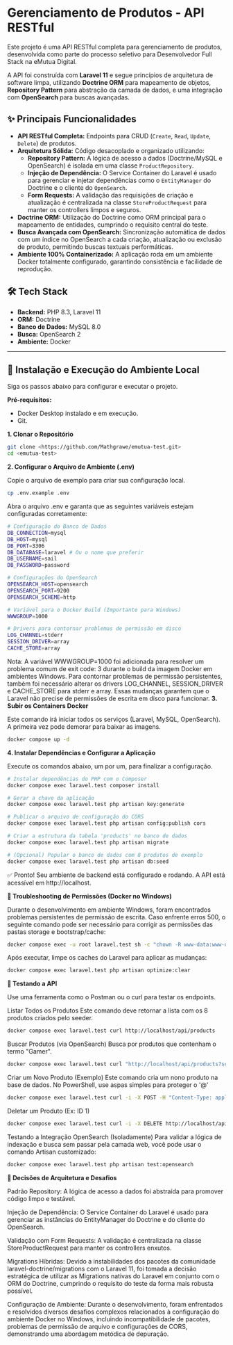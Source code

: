 # Gerenciamento de Produtos - API RESTful

Este projeto é uma API RESTful completa para gerenciamento de produtos, desenvolvida como parte do processo seletivo para Desenvolvedor Full Stack na eMutua Digital.

A API foi construída com **Laravel 11** e segue princípios de arquitetura de software limpa, utilizando **Doctrine ORM** para mapeamento de objetos, **Repository Pattern** para abstração da camada de dados, e uma integração com **OpenSearch** para buscas avançadas.

## ✨ Principais Funcionalidades

* **API RESTful Completa:** Endpoints para CRUD (`Create`, `Read`, `Update`, `Delete`) de produtos.
* **Arquitetura Sólida:** Código desacoplado e organizado utilizando:
    * **Repository Pattern:** A lógica de acesso a dados (Doctrine/MySQL e OpenSearch) é isolada em uma classe `ProductRepository`.
    * **Injeção de Dependência:** O Service Container do Laravel é usado para gerenciar e injetar dependências como o `EntityManager` do Doctrine e o cliente do `OpenSearch`.
    * **Form Requests:** A validação das requisições de criação e atualização é centralizada na classe `StoreProductRequest` para manter os controllers limpos e seguros.
* **Doctrine ORM:** Utilização do Doctrine como ORM principal para o mapeamento de entidades, cumprindo o requisito central do teste.
* **Busca Avançada com OpenSearch:** Sincronização automática de dados com um índice no OpenSearch a cada criação, atualização ou exclusão de produto, permitindo buscas textuais performáticas.
* **Ambiente 100% Containerizado:** A aplicação roda em um ambiente Docker totalmente configurado, garantindo consistência e facilidade de reprodução.

## 🛠️ Tech Stack

* **Backend:** PHP 8.3, Laravel 11
* **ORM:** Doctrine
* **Banco de Dados:** MySQL 8.0
* **Busca:** OpenSearch 2
* **Ambiente:** Docker

---

## 🚀 Instalação e Execução do Ambiente Local

Siga os passos abaixo para configurar e executar o projeto.

**Pré-requisitos:**
* Docker Desktop instalado e em execução.
* Git.

**1. Clonar o Repositório**
```bash
git clone <https://github.com/Mathgrawe/emutua-test.git>
cd <emutua-test>
```

**2. Configurar o Arquivo de Ambiente (.env)**

Copie o arquivo de exemplo para criar sua configuração local.
```bash
cp .env.example .env
```
Abra o arquivo .env e garanta que as seguintes variáveis estejam configuradas corretamente:
```bash
# Configuração do Banco de Dados
DB_CONNECTION=mysql
DB_HOST=mysql
DB_PORT=3306
DB_DATABASE=laravel # Ou o nome que preferir
DB_USERNAME=sail
DB_PASSWORD=password

# Configurações do OpenSearch
OPENSEARCH_HOST=opensearch
OPENSEARCH_PORT=9200
OPENSEARCH_SCHEME=http

# Variável para o Docker Build (Importante para Windows)
WWWGROUP=1000

# Drivers para contornar problemas de permissão em disco
LOG_CHANNEL=stderr
SESSION_DRIVER=array
CACHE_STORE=array
```

Nota: A variável WWWGROUP=1000 foi adicionada para resolver um problema comum de exit code: 3 durante o build da imagem Docker em ambientes Windows. Para contornar problemas de permissão persistentes, também foi necessário alterar os drivers LOG_CHANNEL, SESSION_DRIVER e CACHE_STORE para stderr e array. Essas mudanças garantem que o Laravel não precise de permissões de escrita em disco para funcionar.
**3. Subir os Containers Docker**

Este comando irá iniciar todos os serviços (Laravel, MySQL, OpenSearch). A primeira vez pode demorar para baixar as imagens.
```bash
docker compose up -d
```
**4. Instalar Dependências e Configurar a Aplicação**

Execute os comandos abaixo, um por um, para finalizar a configuração.
```bash
# Instalar dependências do PHP com o Composer
docker compose exec laravel.test composer install

# Gerar a chave da aplicação
docker compose exec laravel.test php artisan key:generate

# Publicar o arquivo de configuração do CORS
docker compose exec laravel.test php artisan config:publish cors

# Criar a estrutura da tabela 'products' no banco de dados
docker compose exec laravel.test php artisan migrate

# (Opcional) Popular o banco de dados com 8 produtos de exemplo
docker compose exec laravel.test php artisan db:seed
```
✅ Pronto! Seu ambiente de backend está configurado e rodando. A API está acessível em http://localhost.

**🚨 Troubleshooting de Permissões (Docker no Windows)**

Durante o desenvolvimento em ambiente Windows, foram encontrados problemas persistentes de permissão de escrita. Caso enfrente erros 500, o seguinte comando pode ser necessário para corrigir as permissões das pastas storage e bootstrap/cache:
```bash
docker compose exec -u root laravel.test sh -c "chown -R www-data:www-data storage bootstrap/cache && chmod -R 775 storage bootstrap/cache"
```
Após executar, limpe os caches do Laravel para aplicar as mudanças:
```bash
docker compose exec laravel.test php artisan optimize:clear
```
**🧪 Testando a API**

Use uma ferramenta como o Postman ou o curl para testar os endpoints.

Listar Todos os Produtos
Este comando deve retornar a lista com os 8 produtos criados pelo seeder.
```bash
docker compose exec laravel.test curl http://localhost/api/products
```
Buscar Produtos (via OpenSearch)
Busca por produtos que contenham o termo "Gamer".
```bash
docker compose exec laravel.test curl "http://localhost/api/products?search=Gamer"
```
Criar um Novo Produto (Exemplo)
Este comando cria um nono produto na base de dados.
No PowerShell, use aspas simples para proteger o '@'
```bash
docker compose exec laravel.test curl -i -X POST -H "Content-Type: application/json" -d '{"name":"Novo Headphone","description":"Qualidade de estúdio.","price":1250.00,"category":"Áudio"}' http://localhost/api/products
```
Deletar um Produto (Ex: ID 1)
```bash
docker compose exec laravel.test curl -i -X DELETE http://localhost/api/products/1
```
Testando a Integração OpenSearch (Isoladamente)
Para validar a lógica de indexação e busca sem passar pela camada web, você pode usar o comando Artisan customizado:
```bash
docker compose exec laravel.test php artisan test:opensearch
```
**🤔 Decisões de Arquitetura e Desafios**

Padrão Repository: A lógica de acesso a dados foi abstraída para promover código limpo e testável.

Injeção de Dependência: O Service Container do Laravel é usado para gerenciar as instâncias do EntityManager do Doctrine e do cliente do OpenSearch.

Validação com Form Requests: A validação é centralizada na classe StoreProductRequest para manter os controllers enxutos.

Migrations Híbridas: Devido a instabilidades dos pacotes da comunidade laravel-doctrine/migrations com o Laravel 11, foi tomada a decisão estratégica de utilizar as Migrations nativas do Laravel em conjunto com o ORM do Doctrine, cumprindo o requisito do teste da forma mais robusta possível.

Configuração de Ambiente: Durante o desenvolvimento, foram enfrentados e resolvidos diversos desafios complexos relacionados à configuração do ambiente Docker no Windows, incluindo incompatibilidade de pacotes, problemas de permissão de arquivo e configurações de CORS, demonstrando uma abordagem metódica de depuração.